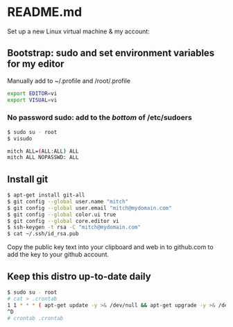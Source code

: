 # README.md

Set up a new Linux virtual machine & my account:

## Bootstrap: sudo and set environment variables for my editor

Manually add to ~/.profile and /root/.profile

```bash
export EDITOR=vi
export VISUAL=vi
```

### No password sudo: add to the *bottom* of /etc/sudoers

```bash
$ sudo su - root
$ visudo

mitch ALL=(ALL:ALL) ALL
mitch ALL NOPASSWD: ALL
```

## Install git

```bash
$ apt-get install git-all
$ git config --global user.name "mitch"
$ git config --global user.email "mitch@mydomain.com"
$ git config --global color.ui true
$ git config --global core.editor vi
$ ssh-keygen -t rsa -C "mitch@mydomain.com"
$ cat ~/.ssh/id_rsa.pub
```

Copy the public key text into your clipboard and web in to github.com to add the key to your github account.

## Keep this distro up-to-date daily

```bash
$ sudo su - root
# cat > .crontab
1 1 * * * ( apt-get update -y >& /dev/null && apt-get upgrade -y >& /dev/null )
^D
# crontab .crontab
